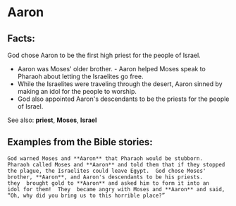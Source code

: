 Aaron
=====

Facts:
------

God chose Aaron to be the first high priest for the people of Israel.

-   Aaron was Moses' older brother.  -   Aaron helped Moses speak to
Pharaoh about letting the Israelites go
    free.
-   While the Israelites were traveling through the desert, Aaron sinned
    by making an idol for the people to worship.
-   God also appointed Aaron's descendants to be the priests for the
    people of Israel.

See also: **priest**, **Moses**, **Israel**

Examples from the Bible stories:
--------------------------------

    God warned Moses and **Aaron** that Pharaoh would be stubborn.
    Pharaoh called Moses and **Aaron** and told them that if they stopped
    the plague, the Israelites could leave Egypt.  God chose Moses'
    brother, **Aaron**, and Aaron's descendants to be his priests.
    they  brought gold to **Aaron** and asked him to form it into an
    idol for them!  They  became angry with Moses and **Aaron** and said,
    “Oh, why did you bring us to this horrible place?”
